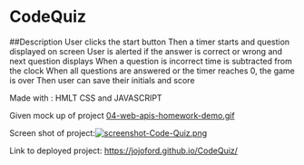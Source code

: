 # CodeQuiz
##Description
User clicks the start button
Then a timer starts and question displayed on screen
User is alerted if the answer is correct or wrong
and next question displays
When a question is incorrect time is subtracted from the clock
When all questions are answered or the timer reaches 0, the game is over
Then user can save their initials and score

Made with :
HMLT CSS and JAVASCRIPT

Given mock up of project [04-web-apis-homework-demo.gif](https://postimg.cc/DmxC4zgM)

Screen shot of project:[![screenshot-Code-Quiz.png](https://i.postimg.cc/X71c5tWm/screenshot-Code-Quiz.png)](https://postimg.cc/MvRQ2Pvm)

Link to deployed project: https://jojoford.github.io/CodeQuiz/ 
